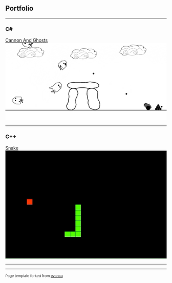 ## Portfolio

---

### C# 

[Cannon And Ghosts](https://github.com/kondvit/Cannon-And-Ghosts)
<img src="images/sampleCAG2.gif?raw=true"/>

---

### C++

[Snake](http://example.com/)
<img src="images/snake.gif?raw=true"/>

---




---
<p style="font-size:11px">Page template forked from <a href="https://github.com/evanca/quick-portfolio">evanca</a></p>
<!-- Remove above link if you don't want to attibute -->
